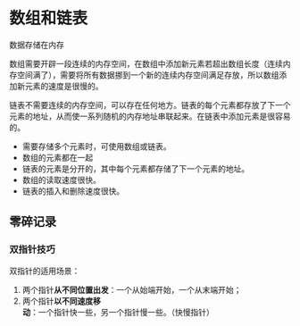 # 数组和链表

数据存储在内存

数组需要开辟一段连续的内存空间，在数组中添加新元素若超出数组长度（连续内存空间满了），需要将所有数据挪到一个新的连续内存空间满足存放，所以数组添加新元素的速度是很慢的。

链表不需要连续的内存空间，可以存在任何地方。链表的每个元素都存放了下一个元素的地址，从而使一系列随机的内存地址串联起来。在链表中添加元素是很容易的。

* 需要存储多个元素时，可使用数组或链表。
* 数组的元素都在一起
* 链表的元素是分开的，其中每个元素都存储了下一个元素的地址。
* 数组的读取速度很快。
* 链表的插入和删除速度很快。

## 零碎记录

### 双指针技巧

双指针的适用场景：

1. 两个指针**从不同位置出发**：一个从始端开始，一个从末端开始；
2. 两个指针**以不同速度移动**：一个指针快一些，另一个指针慢一些。（快慢指针）
